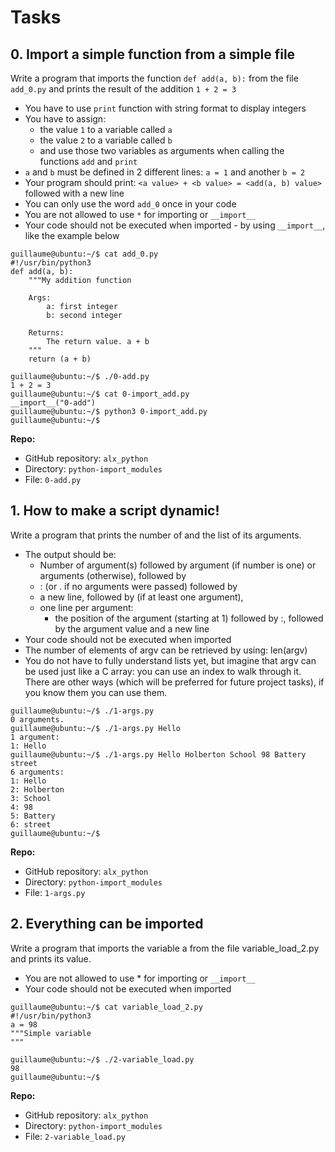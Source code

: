 # Tasks

## 0. Import a simple function from a simple file

Write a program that imports the function `def add(a, b):` from the file `add_0.py` and prints the result of the addition `1 + 2 = 3`

- You have to use `print` function with string format to display integers
- You have to assign:
  - the value `1` to a variable called `a`
  - the value `2` to a variable called `b`
  - and use those two variables as arguments when calling the functions `add` and `print`
- `a` and `b` must be defined in 2 different lines: `a = 1` and another `b = 2`
- Your program should print: `<a value> + <b value> = <add(a, b) value>` followed with a new line
- You can only use the word `add_0` once in your code
- You are not allowed to use `*` for importing or `__import__`
- Your code should not be executed when imported - by using `__import__`, like the example below

```
guillaume@ubuntu:~/$ cat add_0.py
#!/usr/bin/python3
def add(a, b):
    """My addition function

    Args:
        a: first integer
        b: second integer

    Returns:
        The return value. a + b
    """
    return (a + b)

guillaume@ubuntu:~/$ ./0-add.py
1 + 2 = 3
guillaume@ubuntu:~/$ cat 0-import_add.py
__import__("0-add")
guillaume@ubuntu:~/$ python3 0-import_add.py 
guillaume@ubuntu:~/$ 
```

**Repo:**

- GitHub repository: `alx_python`
- Directory: `python-import_modules`
- File: `0-add.py`

## 1. How to make a script dynamic!

Write a program that prints the number of and the list of its arguments.

- The output should be:
  - Number of argument(s) followed by argument (if number is one) or arguments (otherwise), followed by
  - : (or . if no arguments were passed) followed by
  - a new line, followed by (if at least one argument),
  - one line per argument:
    - the position of the argument (starting at 1) followed by :, followed by the argument value and a new line
- Your code should not be executed when imported
- The number of elements of argv can be retrieved by using: len(argv)
- You do not have to fully understand lists yet, but imagine that argv can be used just like a C array: you can use an index to walk through it. There are other ways (which will be preferred for future project tasks), if you know them you can use them.

```
guillaume@ubuntu:~/$ ./1-args.py 
0 arguments.
guillaume@ubuntu:~/$ ./1-args.py Hello
1 argument:
1: Hello
guillaume@ubuntu:~/$ ./1-args.py Hello Holberton School 98 Battery street
6 arguments:
1: Hello
2: Holberton
3: School
4: 98
5: Battery
6: street
guillaume@ubuntu:~/$ 
```

**Repo:**

- GitHub repository: `alx_python`
- Directory: `python-import_modules`
- File: `1-args.py`

## 2. Everything can be imported

Write a program that imports the variable a from the file variable_load_2.py and prints its value.

- You are not allowed to use * for importing or `__import__`
- Your code should not be executed when imported

```
guillaume@ubuntu:~/$ cat variable_load_2.py
#!/usr/bin/python3
a = 98
"""Simple variable
"""

guillaume@ubuntu:~/$ ./2-variable_load.py
98
guillaume@ubuntu:~/$
```

**Repo:**

- GitHub repository: `alx_python`
- Directory: `python-import_modules`
- File: `2-variable_load.py`
